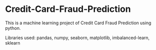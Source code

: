 # Credit-Card-Fraud-Prediction
This is a machine learning project of Credit Card Fraud Prediction using python. 

Libraries used:
pandas, numpy, seaborn, matplotlib, imbalanced-learn, sklearn


